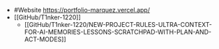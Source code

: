 - #Website https://portfolio-marquez.vercel.app/
- [[GitHub/T1nker-1220]]
	- [[GitHub/T1nker-1220/NEW-PROJECT-RULES-ULTRA-CONTEXT-FOR-AI-MEMORIES-LESSONS-SCRATCHPAD-WITH-PLAN-AND-ACT-MODES]]